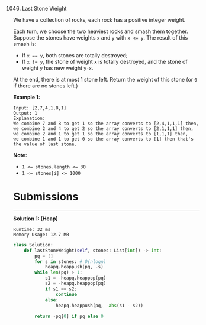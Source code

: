 1046. Last Stone Weight


We have a collection of rocks, each rock has a positive integer weight.

Each turn, we choose the two heaviest rocks and smash them together.  Suppose the stones have weights `x` and `y` with `x <= y`.  The result of this smash is:

* If `x == y`, both stones are totally destroyed;
* If `x != y`, the stone of weight `x` is totally destroyed, and the stone of weight `y` has new weight `y-x`.

At the end, there is at most 1 stone left.  Return the weight of this stone (or `0` if there are no stones left.)

 

**Example 1:**
```
Input: [2,7,4,1,8,1]
Output: 1
Explanation: 
We combine 7 and 8 to get 1 so the array converts to [2,4,1,1,1] then,
we combine 2 and 4 to get 2 so the array converts to [2,1,1,1] then,
we combine 2 and 1 to get 1 so the array converts to [1,1,1] then,
we combine 1 and 1 to get 0 so the array converts to [1] then that's the value of last stone.
```

**Note:**

* `1 <= stones.length <= 30`
* `1 <= stones[i] <= 1000`

# Submissions
---
**Solution 1: (Heap)**
```
Runtime: 32 ms
Memory Usage: 12.7 MB
```
```python
class Solution:
    def lastStoneWeight(self, stones: List[int]) -> int:
        pq = []
        for s in stones: # O(nlogn)
            heapq.heappush(pq, -s)
        while len(pq) > 1:
            s1 = -heapq.heappop(pq)
            s2 = -heapq.heappop(pq)
            if s1 == s2:
                continue
            else:
                heapq.heappush(pq, -abs(s1 - s2))
                
        return -pq[0] if pq else 0
```